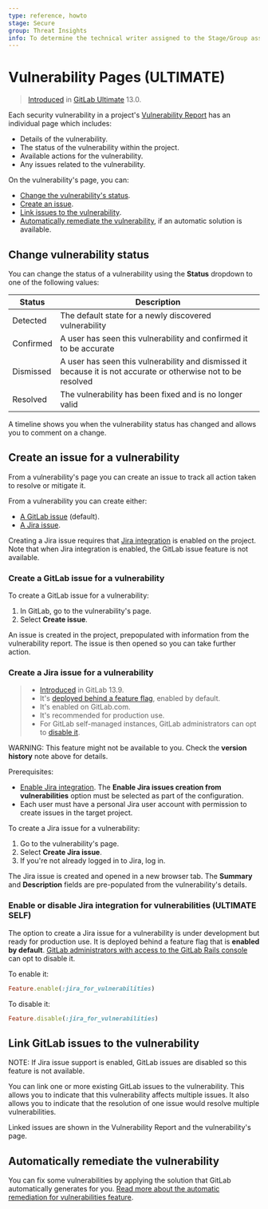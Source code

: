 ```yaml
---
type: reference, howto
stage: Secure
group: Threat Insights
info: To determine the technical writer assigned to the Stage/Group associated with this page, see https://about.gitlab.com/handbook/engineering/ux/technical-writing/#assignments
---
```


# Vulnerability Pages **(ULTIMATE)**

> [Introduced](https://gitlab.com/gitlab-org/gitlab/-/issues/13561) in [GitLab Ultimate](https://about.gitlab.com/pricing/) 13.0.

Each security vulnerability in a project's [Vulnerability Report](../vulnerability_report/index.md) has an individual page which includes:

- Details of the vulnerability.
- The status of the vulnerability within the project.
- Available actions for the vulnerability.
- Any issues related to the vulnerability.

On the vulnerability's page, you can:

- [Change the vulnerability's status](#change-vulnerability-status).
- [Create an issue](#create-an-issue-for-a-vulnerability).
- [Link issues to the vulnerability](#link-gitlab-issues-to-the-vulnerability).
- [Automatically remediate the vulnerability](#automatically-remediate-the-vulnerability), if an
  automatic solution is available.

## Change vulnerability status

You can change the status of a vulnerability using the **Status** dropdown to one of
the following values:

| Status    | Description                                                                                                    |
|-----------|----------------------------------------------------------------------------------------------------------------|
| Detected  | The default state for a newly discovered vulnerability                                                         |
| Confirmed | A user has seen this vulnerability and confirmed it to be accurate                                             |
| Dismissed | A user has seen this vulnerability and dismissed it because it is not accurate or otherwise not to be resolved |
| Resolved  | The vulnerability has been fixed and is no longer valid                                                        |

A timeline shows you when the vulnerability status has changed
and allows you to comment on a change.

## Create an issue for a vulnerability

From a vulnerability's page you can create an issue to track all action taken to resolve or
mitigate it.

From a vulnerability you can create either:

- [A GitLab issue](#create-a-gitlab-issue-for-a-vulnerability) (default).
- [A Jira issue](#create-a-jira-issue-for-a-vulnerability).

Creating a Jira issue requires that
[Jira integration](../../project/integrations/jira_integrations.md) is enabled on the project. Note
that when Jira integration is enabled, the GitLab issue feature is not available.

### Create a GitLab issue for a vulnerability

To create a GitLab issue for a vulnerability:

1. In GitLab, go to the vulnerability's page.
1. Select **Create issue**.

An issue is created in the project, prepopulated with information from the vulnerability report.
The issue is then opened so you can take further action.

### Create a Jira issue for a vulnerability

> - [Introduced](https://gitlab.com/groups/gitlab-org/-/epics/4677) in GitLab 13.9.
> - It's [deployed behind a feature flag](../../../user/feature_flags.md), enabled by default.
> - It's enabled on GitLab.com.
> - It's recommended for production use.
> - For GitLab self-managed instances, GitLab administrators can opt to
>   [disable it](#enable-or-disable-jira-integration-for-vulnerabilities).

WARNING:
This feature might not be available to you. Check the **version history** note above for details.

Prerequisites:

- [Enable Jira integration](../../project/integrations/jira.md).
  The **Enable Jira issues creation from vulnerabilities** option must be selected as part of the configuration.
- Each user must have a personal Jira user account with permission to create issues in the target project.

To create a Jira issue for a vulnerability:

1. Go to the vulnerability's page.
1. Select **Create Jira issue**.
1. If you're not already logged in to Jira, log in.

The Jira issue is created and opened in a new browser tab. The **Summary** and **Description**
fields are pre-populated from the vulnerability's details.

### Enable or disable Jira integration for vulnerabilities **(ULTIMATE SELF)**

The option to create a Jira issue for a vulnerability is under development but ready for production
use. It is deployed behind a feature flag that is **enabled by default**.
[GitLab administrators with access to the GitLab Rails console](../../../administration/feature_flags.md)
can opt to disable it.

To enable it:

```ruby
Feature.enable(:jira_for_vulnerabilities)
```

To disable it:

```ruby
Feature.disable(:jira_for_vulnerabilities)
```

## Link GitLab issues to the vulnerability

NOTE:
If Jira issue support is enabled, GitLab issues are disabled so this feature is not available.

You can link one or more existing GitLab issues to the vulnerability. This allows you to
indicate that this vulnerability affects multiple issues. It also allows you to indicate
that the resolution of one issue would resolve multiple vulnerabilities.

Linked issues are shown in the Vulnerability Report and the vulnerability's page.

## Automatically remediate the vulnerability

You can fix some vulnerabilities by applying the solution that GitLab automatically
generates for you. [Read more about the automatic remediation for vulnerabilities feature](../manage_vulnerabilities.md#apply-an-automatic-remediation-for-a-vulnerability).
